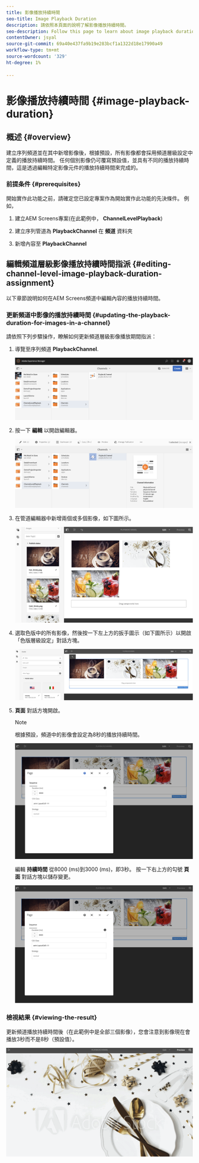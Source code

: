 ```yaml
---
title: 影像播放持續時間
seo-title: Image Playback Duration
description: 請依照本頁面的說明了解影像播放持續時間。
seo-description: Follow this page to learn about image playback duration.
contentOwner: jsyal
source-git-commit: 69a40e437fa9b19e283bcf1a1322d18e17990a49
workflow-type: tm+mt
source-wordcount: '329'
ht-degree: 1%

---
```



# 影像播放持續時間 {#image-playback-duration}

## 概述 {#overview}

建立序列頻道並在其中新增影像後，根據預設，所有影像都會採用頻道層級設定中定義的播放持續時間。 任何個別影像仍可覆寫預設值，並具有不同的播放持續時間，這是透過編輯特定影像元件的播放持續時間來完成的。

### 前提条件 {#prerequisites}

開始實作此功能之前，請確定您已設定專案作為開始實作此功能的先決條件。 例如，

1. 建立AEM Screens專案(在此範例中， **ChannelLevelPlayback**)

1. 建立序列管道為 **PlaybackChannel** 在 **頻道** 資料夾

1. 新增內容至 **PlaybackChannel**

## 編輯頻道層級影像播放持續時間指派 {#editing-channel-level-image-playback-duration-assignment}

以下章節說明如何在AEM Screens頻道中編輯內容的播放持續時間。

### 更新頻道中影像的播放持續時間 {#updating-the-playback-duration-for-images-in-a-channel}

請依照下列步驟操作，瞭解如何更新頻道層級影像播放期間指派：

1. 導覽至序列頻道 **PlaybackChannel**.

   ![screen_shot_2019-06-24at62818pm](assets/screen_shot_2019-06-24at62818pm.png)

1. 按一下 **編輯** 以開啟編輯器。

   ![screen_shot_2019-06-24at70141pm](assets/screen_shot_2019-06-24at70141pm.png)

1. 在管道編輯器中新增兩個或多個影像，如下圖所示。

   ![screen_shot_2019-06-24at90534pm](assets/screen_shot_2019-06-24at90534pm.png)

1. 選取色版中的所有影像，然後按一下左上方的扳手圖示（如下圖所示）以開啟「色版層級設定」對話方塊。

   ![screen_shot_2019-06-25at95945am](assets/screen_shot_2019-06-25at95945am.png)

1. **頁面** 對話方塊開啟。

   >[!NOTE]
   >
   >根據預設，頻道中的影像會設定為8秒的播放持續時間。

   ![screen_shot_2019-06-25at100343am](assets/screen_shot_2019-06-25at100343am.png)

   編輯 **持續時間** 從8000 (ms)到3000 (ms)，即3秒。 按一下右上方的勾號 **頁面** 對話方塊以儲存變更。

   ![screen_shot_2019-06-25at101527am](assets/screen_shot_2019-06-25at101527am.png)

### 檢視結果 {#viewing-the-result}

更新頻道播放持續時間後（在此範例中是全部三個影像），您會注意到影像現在會播放3秒而不是8秒（預設值）。

![channel_preview](assets/channel_preview.gif)

